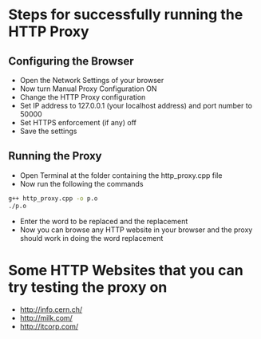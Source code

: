 # Steps for successfully running the HTTP Proxy

##  Configuring the Browser

- Open the Network Settings of your browser
- Now turn Manual Proxy Configuration ON
- Change the HTTP Proxy configuration
- Set IP address to 127.0.0.1 (your localhost address) and port number to 50000
- Set HTTPS enforcement (if any) off
- Save the settings

##  Running the Proxy

- Open Terminal at the folder containing the http_proxy.cpp file
- Now run the following the commands
```sh
g++ http_proxy.cpp -o p.o
./p.o
```
- Enter the word to be replaced and the replacement
- Now you can browse any HTTP website in your browser and the proxy should work in doing the word replacement


# Some HTTP Websites that you can try testing the proxy on

- http://info.cern.ch/
- http://milk.com/
- http://itcorp.com/
  

